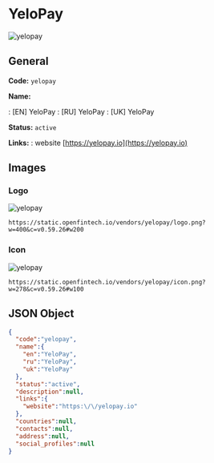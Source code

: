 
# YeloPay 
![yelopay](https://static.openfintech.io/vendors/yelopay/logo.png?w=400&c=v0.59.26#w200)  

## General 
 
**Code:** `yelopay` 
 
**Name:** 
 
:	[EN] YeloPay 
:	[RU] YeloPay 
:	[UK] YeloPay 
 
**Status:** `active` 
 
**Links:** 
: website [https://yelopay.io](https://yelopay.io) 
 

## Images 

### Logo 
 
![yelopay](https://static.openfintech.io/vendors/yelopay/logo.png?w=400&c=v0.59.26#w200)  

```
https://static.openfintech.io/vendors/yelopay/logo.png?w=400&c=v0.59.26#w200
```  

### Icon 
 
![yelopay](https://static.openfintech.io/vendors/yelopay/icon.png?w=278&c=v0.59.26#w100)  

```
https://static.openfintech.io/vendors/yelopay/icon.png?w=278&c=v0.59.26#w100
```  

## JSON Object 

```json
{
  "code":"yelopay",
  "name":{
    "en":"YeloPay",
    "ru":"YeloPay",
    "uk":"YeloPay"
  },
  "status":"active",
  "description":null,
  "links":{
    "website":"https:\/\/yelopay.io"
  },
  "countries":null,
  "contacts":null,
  "address":null,
  "social_profiles":null
}
```  
